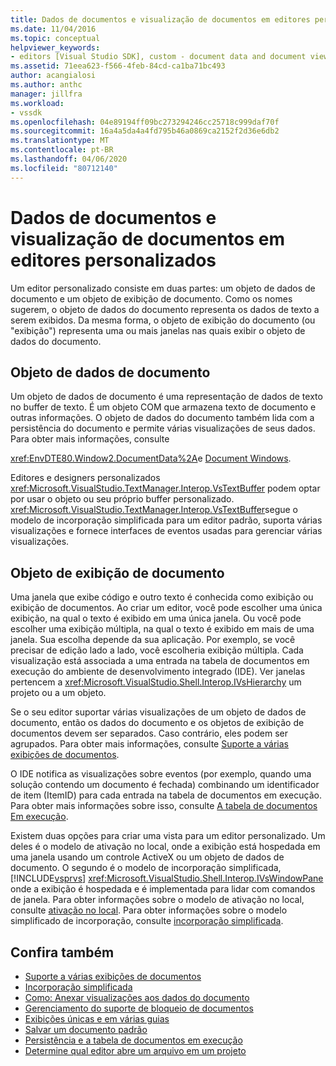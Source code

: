 ```yaml
---
title: Dados de documentos e visualização de documentos em editores personalizados | Microsoft Docs
ms.date: 11/04/2016
ms.topic: conceptual
helpviewer_keywords:
- editors [Visual Studio SDK], custom - document data and document view
ms.assetid: 71eea623-f566-4feb-84cd-ca1ba71bc493
author: acangialosi
ms.author: anthc
manager: jillfra
ms.workload:
- vssdk
ms.openlocfilehash: 04e89194ff09bc273294246cc25718c999daf70f
ms.sourcegitcommit: 16a4a5da4a4fd795b46a0869ca2152f2d36e6db2
ms.translationtype: MT
ms.contentlocale: pt-BR
ms.lasthandoff: 04/06/2020
ms.locfileid: "80712140"
---
```

# <a name="document-data-and-document-view-in-custom-editors"></a>Dados de documentos e visualização de documentos em editores personalizados
Um editor personalizado consiste em duas partes: um objeto de dados de documento e um objeto de exibição de documento. Como os nomes sugerem, o objeto de dados do documento representa os dados de texto a serem exibidos. Da mesma forma, o objeto de exibição do documento (ou "exibição") representa uma ou mais janelas nas quais exibir o objeto de dados do documento.

## <a name="document-data-object"></a>Objeto de dados de documento
 Um objeto de dados de documento é uma representação de dados de texto no buffer de texto. É um objeto COM que armazena texto de documento e outras informações. O objeto de dados do documento também lida com a persistência do documento e permite várias visualizações de seus dados. Para obter mais informações, consulte

 <xref:EnvDTE80.Window2.DocumentData%2A>e [Document Windows](../extensibility/internals/document-windows.md).

 Editores e designers personalizados <xref:Microsoft.VisualStudio.TextManager.Interop.VsTextBuffer> podem optar por usar o objeto ou seu próprio buffer personalizado. <xref:Microsoft.VisualStudio.TextManager.Interop.VsTextBuffer>segue o modelo de incorporação simplificada para um editor padrão, suporta várias visualizações e fornece interfaces de eventos usadas para gerenciar várias visualizações.

## <a name="document-view-object"></a>Objeto de exibição de documento
 Uma janela que exibe código e outro texto é conhecida como exibição ou exibição de documentos. Ao criar um editor, você pode escolher uma única exibição, na qual o texto é exibido em uma única janela. Ou você pode escolher uma exibição múltipla, na qual o texto é exibido em mais de uma janela. Sua escolha depende da sua aplicação. Por exemplo, se você precisar de edição lado a lado, você escolheria exibição múltipla. Cada visualização está associada a uma entrada na tabela de documentos em execução do ambiente de desenvolvimento integrado (IDE). Ver janelas pertencem a <xref:Microsoft.VisualStudio.Shell.Interop.IVsHierarchy> um projeto ou a um objeto.

 Se o seu editor suportar várias visualizações de um objeto de dados de documento, então os dados do documento e os objetos de exibição de documentos devem ser separados. Caso contrário, eles podem ser agrupados. Para obter mais informações, consulte [Suporte a várias exibições de documentos](../extensibility/supporting-multiple-document-views.md).

 O IDE notifica as visualizações sobre eventos (por exemplo, quando uma solução contendo um documento é fechada) combinando um identificador de item (ItemID) para cada entrada na tabela de documentos em execução. Para obter mais informações sobre isso, consulte [A tabela de documentos Em execução](../extensibility/internals/running-document-table.md).

 Existem duas opções para criar uma vista para um editor personalizado. Um deles é o modelo de ativação no local, onde a exibição está hospedada em uma janela usando um controle ActiveX ou um objeto de dados de documento. O segundo é o modelo de incorporação simplificada, [!INCLUDE[vsprvs](../code-quality/includes/vsprvs_md.md)] <xref:Microsoft.VisualStudio.Shell.Interop.IVsWindowPane> onde a exibição é hospedada e é implementada para lidar com comandos de janela. Para obter informações sobre o modelo de ativação no local, consulte [ativação no local](/visualstudio/misc/in-place-activation?view=vs-2015). Para obter informações sobre o modelo simplificado de incorporação, consulte [incorporação simplificada](../extensibility/simplified-embedding.md).

## <a name="see-also"></a>Confira também

- [Suporte a várias exibições de documentos](../extensibility/supporting-multiple-document-views.md)
- [Incorporação simplificada](../extensibility/simplified-embedding.md)
- [Como: Anexar visualizações aos dados do documento](../extensibility/how-to-attach-views-to-document-data.md)
- [Gerenciamento do suporte de bloqueio de documentos](../extensibility/document-lock-holder-management.md)
- [Exibições únicas e em várias guias](../extensibility/single-and-multi-tab-views.md)
- [Salvar um documento padrão](../extensibility/internals/saving-a-standard-document.md)
- [Persistência e a tabela de documentos em execução](../extensibility/internals/persistence-and-the-running-document-table.md)
- [Determine qual editor abre um arquivo em um projeto](../extensibility/internals/determining-which-editor-opens-a-file-in-a-project.md)
